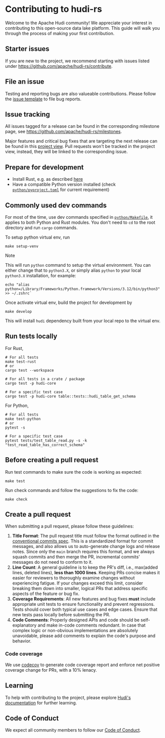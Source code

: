 <!--
  ~ Licensed to the Apache Software Foundation (ASF) under one
  ~ or more contributor license agreements.  See the NOTICE file
  ~ distributed with this work for additional information
  ~ regarding copyright ownership.  The ASF licenses this file
  ~ to you under the Apache License, Version 2.0 (the
  ~ "License"); you may not use this file except in compliance
  ~ with the License.  You may obtain a copy of the License at
  ~
  ~   http://www.apache.org/licenses/LICENSE-2.0
  ~
  ~ Unless required by applicable law or agreed to in writing,
  ~ software distributed under the License is distributed on an
  ~ "AS IS" BASIS, WITHOUT WARRANTIES OR CONDITIONS OF ANY
  ~ KIND, either express or implied.  See the License for the
  ~ specific language governing permissions and limitations
  ~ under the License.
-->

# Contributing to hudi-rs

Welcome to the Apache Hudi community! We appreciate your interest in contributing to this open-source data lake
platform. This guide will walk you through the process of making your first contribution.

## Starter issues

If you are new to the project, we recommend starting with issues listed
under https://github.com/apache/hudi-rs/contribute.

## File an issue

Testing and reporting bugs are also valueable contributions. Please follow
the [issue template](https://github.com/apache/hudi-rs/issues/new?template=bug_report.yml) to file bug reports.

## Issue tracking

All issues tagged for a release can be found in the corresponding milestone page,
see https://github.com/apache/hudi-rs/milestones.

Major features and critical bug fixes that are targeting the next release can be found in
this [project view](https://github.com/orgs/apache/projects/356/views/4). Pull requests won't be tracked in the project
view, instead, they will be linked to the corresponding issue.

## Prepare for development

- Install Rust, e.g. as described [here](https://doc.rust-lang.org/cargo/getting-started/installation.html)
- Have a compatible Python version installed (check [`python/pyproject.toml`](./python/pyproject.toml) for current
  requirement)

## Commonly used dev commands

For most of the time, use dev commands specified in [`python/Makefile`](./python/Makefile), it applies to both Python
and Rust modules. You don't need to `cd` to the root directory and run `cargo` commands.

To setup python virtual env, run

```shell
make setup-venv
```

> [!NOTE]
> This will run `python` command to setup the virtual environment. You can either change that to `python3.X`,
> or simply alias `python` to your local `python3.X` installation, for example:
> ```shell
> echo "alias python=/Library/Frameworks/Python.framework/Versions/3.12/bin/python3" >> ~/.zshrc`
> ```

Once activate virtual env, build the project for development by

```shell
make develop
```

This will install `hudi` dependency built from your local repo to the virtual env.

## Run tests locally

For Rust,

```shell
# For all tests
make test-rust
# or
cargo test --workspace

# For all tests in a crate / package
cargo test -p hudi-core

# For a specific test case
cargo test -p hudi-core table::tests::hudi_table_get_schema
```

For Python,

```shell
# For all tests
make test-python
# or
pytest -s

# For a specific test case
pytest tests/test_table_read.py -s -k "test_read_table_has_correct_schema"
```

## Before creating a pull request

Run test commands to make sure the code is working as expected:

```shell
make test
```

Run check commands and follow the suggestions to fix the code:

```shell
make check
```

## Create a pull request

When submitting a pull request, please follow these guidelines:

1. **Title Format**: The pull request title must follow the format outlined in
   the [conventional commits spec](https://www.conventionalcommits.org). This is a standardized format for commit
   messages, and also allows us to auto-generate change logs and release notes. Since only the `main` branch requires
   this format, and we always squash commits and then merge the PR, incremental commits' messages do not need to conform
   to it.
2. **Line Count**: A general guideline is to keep the PR's diff, i.e., max(added lines, deleted lines), **less than 1000
   lines**. Keeping PRs concise makes it easier for reviewers to thoroughly examine changes without experiencing
   fatigue. If your changes exceed this limit, consider breaking them down into smaller, logical PRs that address
   specific aspects of the feature or bug fix.
3. **Coverage Requirements**: All new features and bug fixes **must** include appropriate unit tests to ensure
   functionality and prevent regressions. Tests should cover both typical use cases and edge cases. Ensure that new
   tests pass locally before submitting the PR.
4. **Code Comments**: Properly designed APIs and code should be self-explanatory and make in-code comments redundant. In
   case that complex logic or non-obvious implementations are absolutely unavoidable, please add comments to explain the
   code's purpose and behavior.

### Code coverage

We use [codecov](https://app.codecov.io/github/apache/hudi-rs) to generate code coverage report and enforce net positive
coverage change for PRs, with a 10% lenacy.

## Learning

To help with contributing to the project, please explore [Hudi's documentation](https://hudi.apache.org/docs/overview)
for further learning.

## Code of Conduct

We expect all community members to follow
our [Code of Conduct](https://www.apache.org/foundation/policies/conduct.html).

